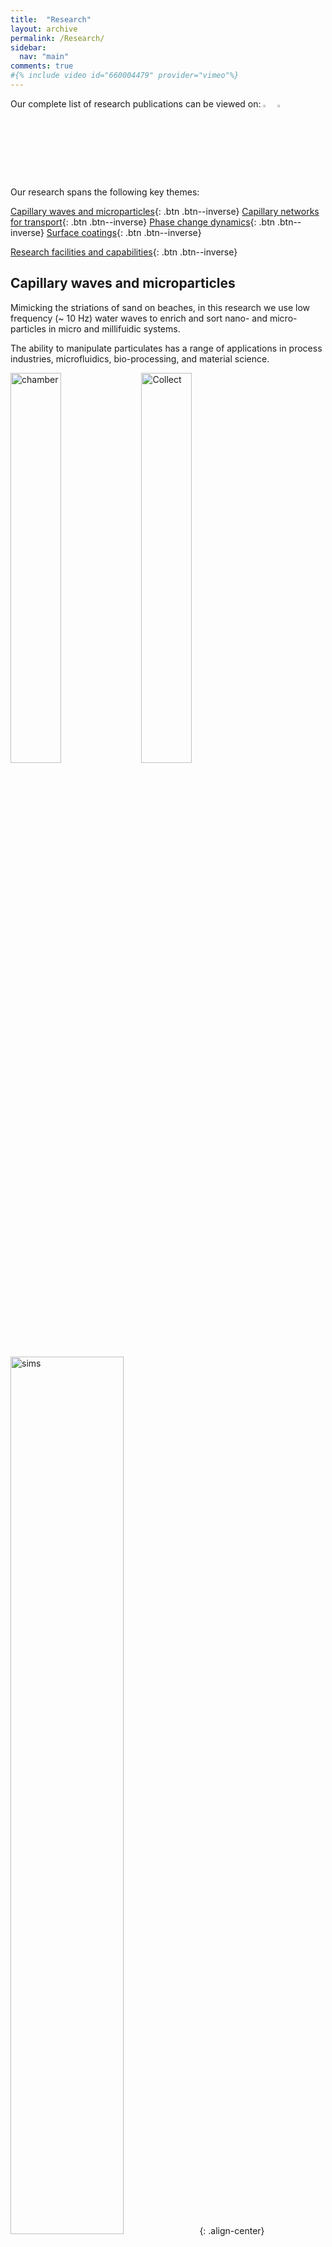 ```yaml
---
title:  "Research"
layout: archive
permalink: /Research/
sidebar:
  nav: "main"
comments: true
#{% include video id="660004479" provider="vimeo"%} 
---
```

<a id="Top_of_page">
  
Our complete list of research publications can be viewed on: <a href="https://researchportal.northumbria.ac.uk/en/researchers/prashant-agrawal(77d1b36e-20c5-44a5-8f7e-97211143c73c).html"><img src="{{ site.url }}{{ site.baseurl }}/assets/profiles/nub.png" alt="PA" style="width: 3%; border: none; text-decoration: none"/></a>&nbsp;&nbsp;<a href="https://scholar.google.co.uk/citations?user=6qbion4AAAAJ&hl=en"><img src="{{ site.url }}{{ site.baseurl }}/assets/profiles/google.png" alt="PA" style="width: 3%; border: none; text-decoration: none"/></a>
 
Our research spans the following key themes:

[Capillary waves and microparticles](#CapillaryWaves){: .btn .btn--inverse}
[Capillary networks for transport](#CapillaryNetworks){: .btn .btn--inverse}
[Phase change dynamics](#PhaseChange){: .btn .btn--inverse}
[Surface coatings](#SurfaceCoatings){: .btn .btn--inverse}

[Research facilities and capabilities](#ResearchCap){: .btn .btn--inverse}
  
## Capillary waves and microparticles <a id="CapillaryWaves"> 

Mimicking the striations of sand on beaches, in this research we use low frequency (~ 10 Hz) water waves to enrich and sort nano- and  micro-particles in micro and millifuidic systems. 

The ability to manipulate particulates has a range of applications in process industries, microfluidics, bio-processing, and material science.
  
  <img src="{{ site.url }}{{ site.baseurl }}/assets/researchims/hori_wave.gif" alt="chamber" width="40%">&nbsp;
  <img src="{{ site.url }}{{ site.baseurl }}/assets/researchims/glass_part_collect_matlab.gif" alt="Collect" width="40%">
  
  <img src="{{ site.url }}{{ site.baseurl }}/assets/researchims/LFVparticle.png" alt="sims" width="60%">{: .align-center}
   
<b>Research Funding:</b> <a href="https://northernaccelerator.org/">Northern Accelerator</a>, <a href="https://www.ukri.org/councils/epsrc/">EPSRC</a>
  
  
#### Key publications
<font size="2">
<ul type="square">
  <li>P. Agrawal, S. S. Bhanushali, P. S. Gandhi and A. Neild, <i>Capillary wave sieve: continuous particle separation using millimeter-scale capillary waves</i>, <a href="https://journals.aps.org/prapplied/abstract/10.1103/PhysRevApplied.18.054070">Physical Review Applied, 18, 054070, 2022</a></li>
  <li>P. Agrawal, P. S. Gandhi and A. Neild, <i>Continuous focusing of microparticles in an open channel undergoing low frequency vibrations</i>, <a href="https://journals.aps.org/prapplied/abstract/10.1103/PhysRevApplied.10.024036">Physical Review Applied, 10, 024036, 2018</a></li>
  <li>P. Agrawal, P. S. Gandhi and A. Neild, <i>Particle manipulation affected by streaming flows in vertically actuated open rectangular chambers</i>, <a href="https://aip.scitation.org/doi/10.1063/1.4942240">Physics of Fluids, 28(3), 032001, 2016</a></li>
</ul>
</font>

[Navigate to top](#Top_of_page){: .btn .btn--inverse .btn--small}

## Capillary networks for transport <a id="CapillaryNetworks"> 

Nature has evolved multi-scaled structures, balancing convective and diffusive flows for efficient tranport in plants. We take inspirtation from such features to investigate and enhance transport of energy and mass in engineering systems for applications in heat exchange, microfluidics and forensics.
  
  <img src="{{ site.url }}{{ site.baseurl }}/assets/researchims/LMM.png" alt="Leaf" width="40%">
  
  <img src="{{ site.url }}{{ site.baseurl }}/assets/researchims/BPA1.png" alt="BPA" width="40%">
  
<b>Research Funding:</b> The Royal Society, EPSRC DSM Network+
  
#### Key publications
<font size="2">
<ul type="square">
  <li>P. Agrawal, H. Kumar and P. Kumar, <i>Rapid and even spreading of complex fluids over a large area in porous subsrates</i>, <a href="https://aip.scitation.org/doi/abs/10.1063/5.0019939?journalCode=apl">Applied Physics Letters, 117, 073703, 2020</a> (Selected by the journal as a <b><i>Featured Article</i></b>: Sandwich device ensures rapid and even spreading of biofluids for analysis, <a href="https://aip.scitation.org/doi/10.1063/10.0001880">AIP Scilight, 2020</a>)</li>
  <li>P. Agrawal, P. S. Gandhi, M. Majumder, and P. Kumar, <i>Insight into the design and fabrication of a leaf mimicking micropump</i>, <a href="https://journals.aps.org/prapplied/abstract/10.1103/PhysRevApplied.12.031002">Physical Review Applied, 12, 031002, 2019</a> (Selected by the American Physical Society for a '<b><i>Featured in Physics</i></b>' focus article: Leaf-like veins are key to efficient pump, <a href="https://physics.aps.org/articles/v12/102">Physics, 12, 102, 2019</a>) </li> 
  <li>P. Agrawal, L. Barnet and D. Attinger, <i>Bloodstains on woven fabric: simulations and experiments for quantification of the uncertainty on impact and directional angles</i>, <a href="https://www.sciencedirect.com/science/article/pii/S0379073817302645">Forensic Science International, 278, 240-252, 2017</a></li>
</ul>
</font>
 
[Navigate to top](#Top_of_page){: .btn .btn--inverse .btn--small}

## Phase change dynamics <a id="PhaseChange"> 

Phase change phenomena like condensation and boiling are ubiquitous, from industrial processes to household equipment. Using unique surface interactions, we investigate and control phase change dynamics of soft matter for a range of applications in power generation, heat exchange and water purification.

  <img src="{{ site.url }}{{ site.baseurl }}/assets/researchims/LFdroplevitating.gif" alt="LFdroplevit" width="40%">{: .align-center}
  
  <img src="{{ site.url }}{{ site.baseurl }}/assets/researchims/LFdroprotation.gif" alt="LFdroprotat" width="40%">&nbsp;
  <img src="{{ site.url }}{{ site.baseurl }}/assets/researchims/LFplaterotation.gif" alt="LFdropplate" width="40%">
  
  <!-- <img src="{{ site.url }}{{ site.baseurl }}/assets/researchims/LFdroptranslation.gif" alt="LFdroptrans" width="40%"> -->  
  <!-- <img src="{{ site.url }}{{ site.baseurl }}/assets/researchims/levitation4.png" alt="LFengine" width="40%"> -->
  
#### Key publications
<font size="2">
<ul type="square">  
  <li>P. Agrawal and G. McHale, <i>Leidenfrost Effect and Surface Wettability</i>, <a href="https://link.springer.com/chapter/10.1007/978-3-030-82992-6_7">The Surface Wettability Effect on Phase Change, Springer, 189-233, 2021</a></li>
  <li>P. Agrawal, G. G. Wells, R. Ledesma-Aguilar, G. McHale and K. Sefiane, <i>Beyond Leidenfrost levitation: A thin-film boiling engine for controlled power generation</i>, <a href="https://www.sciencedirect.com/science/article/pii/S0306261921001045">Applied Energy, 287, 116556, 2021</a> </li>
  <li>P. Agrawal, G. G. Wells, R. Ledesma-Aguilar, G. McHale, A. Buchoux, A. Stokes and K. Sefiane, <i>Leidenfrost heat engine: Sustained rotation of levitating rotors on turbine-inspired substrates</i>, <a href="https://www.sciencedirect.com/science/article/pii/S0306261919303320">Applied Energy, 240, 399-408, 2019</a> </li>
  <li>L. E. Dodd, P. Agrawal, M. T. Parnell, N. R. Geraldi, B. B. Xu, G. G. Wells, S. Stuart-Cole, M. I. Newton, G. McHale, D. Wood <i>Low-friction self-centering droplet propulsion and transport using a Leidenfrost herringbone-ratchet structure</i>, <a href="https://journals.aps.org/prapplied/abstract/10.1103/PhysRevApplied.11.034063">Physical Review Applied, 11 (3), 034063, 2019</a> </li>
</ul>
</font>
  
[Navigate to top](#Top_of_page){: .btn .btn--inverse .btn--small}
  
  
## Surface coatings <a id="SurfaceCoatings"> 

Nature provides several fascinating examples of liquid repellent coatings, e.g., lotus leaves, desert beetles and pitcher plants. Through a combination of chemical and physical properties, we develop and deploy various oil and water repellant surface coatings, towards applications in self-cleaning, anti-icing, food packaging and fog-collection

<font size="2">
<ul type="square">  
  <li> M.H. Biroun, L. Haworth, P. Agrawal, B. Orme, G. McHale, H. Torun, M. Rahmati, and Y. Fu, <i>Surface Acoustic Waves to Control Droplet Impact onto Superhydrophobic and Slippery Liquid-Infused Porous Surfaces</i>, <a href="https://pubs.acs.org/doi/full/10.1021/acsami.1c09217">ACS Applied Material Interfaces, 13, 38, 46076–46087, 2021</a></li>
</ul>
</font>

[Navigate to top](#Top_of_page){: .btn .btn--inverse .btn--small}

## Research facilities and capabilities <a id="ResearchCap"> 

<ul type="square">  
  <li>High-speed imaging <br>
    <img src="{{ site.url }}{{ site.baseurl }}/assets/researchims/high_speed_impact.gif" alt="highspeed" width="50%">&nbsp;</li> 
  <li>Thermal imaging</li>
  <li>Environmental control systems</li>
  <li>Soft lithography</li>
  <li>Rheology</li> <br>
    <img src="{{ site.url }}{{ site.baseurl }}/assets/researchims/kinexus.png" alt="rheo" width="50%">&nbsp;</li> 
  <li>Surface coatings</li>
  <li>Surface characterisation</li>
  <li>Rapid prototyping</li>
  <li>Finite element simulations <br>
    <img src="{{ site.url }}{{ site.baseurl }}/assets/researchims/peristaltic_3D.gif" alt="sims" width="50%">&nbsp;</li> 
</ul>

[Navigate to top](#Top_of_page){: .btn .btn--inverse .btn--small}
